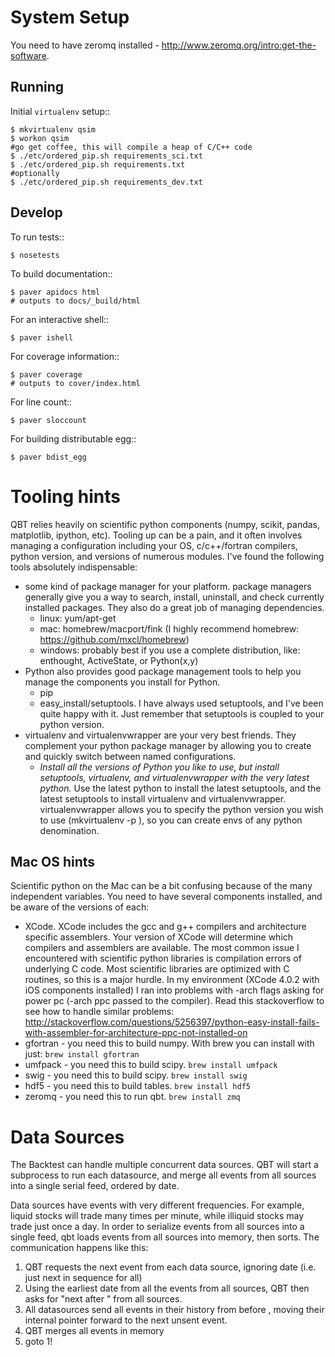 System Setup
==============
	
You need to have zeromq installed - http://www.zeromq.org/intro:get-the-software. 

Running
-------

Initial `virtualenv` setup::

    $ mkvirtualenv qsim
    $ workon qsim
	#go get coffee, this will compile a heap of C/C++ code
    $ ./etc/ordered_pip.sh requirements_sci.txt 
	$ ./etc/ordered_pip.sh requirements.txt
	#optionally
	$ ./etc/ordered_pip.sh requirements_dev.txt


Develop
-------

To run tests::

    $ nosetests

To build documentation::
    
    $ paver apidocs html
    # outputs to docs/_build/html

For an interactive shell::

    $ paver ishell

For coverage information::

    $ paver coverage
    # outputs to cover/index.html

For line count::

    $ paver sloccount

For building distributable egg::

	$ paver bdist_egg

Tooling hints
================
QBT relies heavily on scientific python components (numpy, scikit, pandas, matplotlib, ipython, etc). Tooling up can be a pain, and it often involves managing a configuration including your OS, c/c++/fortran compilers, python version, and versions of numerous modules. I've found the following tools absolutely indispensable: 

- some kind of package manager for your platform. package managers generally give you a way to search, install, uninstall, and check currently installed packages. They also do a great job of managing dependencies.
   - linux: yum/apt-get
   - mac: homebrew/macport/fink (I highly recommend homebrew: https://github.com/mxcl/homebrew) 
   - windows: probably best if you use a complete distribution, like: enthought, ActiveState, or Python(x,y)
- Python also provides good package management tools to help you manage the components you install for Python.
   - pip 
   - easy_install/setuptools. I have always used setuptools, and I've been quite happy with it. Just remember that setuptools is coupled to your python version. 
- virtualenv and virtualenvwrapper are your very best friends. They complement your python package manager by allowing you to create and quickly switch between named configurations.
    - *Install all the versions of Python you like to use, but install setuptools, virtualenv, and virtualenvwrapper with the very latest python.* Use the latest python to install the latest setuptools, and the latest setuptools to install virtualenv and virtualenvwrapper. virtualenvwrapper allows you to specify the python version you wish to use (mkvirtualenv -p <python executable> <env name>), so you can create envs of any python denomination.

Mac OS hints
-------------

Scientific python on the Mac can be a bit confusing because of the many independent variables. You need to have several components installed, and be aware of the versions of each:

- XCode. XCode includes the gcc and g++ compilers and architecture specific assemblers. Your version of XCode will determine which compilers and assemblers are available. The most common issue I encountered with scientific python libraries is compilation errors of underlying C code. Most scientific libraries are optimized with C routines, so this is a major hurdle. In my environment (XCode 4.0.2 with iOS components installed) I ran into problems with -arch flags asking for power pc (-arch ppc passed to the compiler). Read this stackoverflow to see how to handle similar problems: http://stackoverflow.com/questions/5256397/python-easy-install-fails-with-assembler-for-architecture-ppc-not-installed-on
- gfortran 	- you need this to build numpy. With brew you can install with just: ```brew install gfortran```
- umfpack 	- you need this to build scipy. ```brew install umfpack```
- swig		- you need this to build scipy. ```brew install swig```
- hdf5	 	- you need this to build tables. ```brew install hdf5```
- zeromq 	- you need this to run qbt. ```brew install zmq``` 


Data Sources
=============
The Backtest can handle multiple concurrent data sources. QBT will start a subprocess to run each datasource, and merge all events from all sources into a single serial feed, ordered by date.

Data sources have events with very different frequencies. For example, liquid stocks will trade many times per minute, while illiquid stocks may trade just once a day. In order to serialize events from all sources into a single feed, qbt loads events from all sources into memory, then sorts. The communication happens like this:
1. QBT requests the next event from each data source, ignoring date (i.e. just next in sequence for all)
2. Using the earliest date from all the events from all sources, QBT then asks for "next after <date>" from all sources. 
3. All datasources send all events in their history from before <date>, moving their internal pointer forward to the next unsent event.
4. QBT merges all events in memory
5. goto 1!
